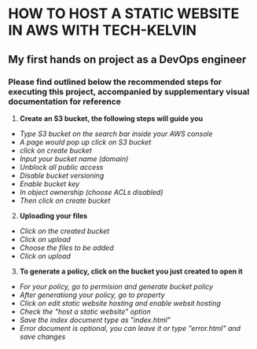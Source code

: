 # HOW TO HOST A STATIC WEBSITE IN AWS WITH TECH-KELVIN #
## My first hands on project as a DevOps engineer ##

### Please find outlined below the recommended steps for executing this project, accompanied by supplementary visual documentation for reference ###

1. **Create an S3 bucket, the following steps will guide you**
+ *Type S3 bucket on the search bar inside your AWS console*
+ *A page would pop up click on S3 bucket*
+ *click on create bucket*
+ *Input your bucket name (domain)*
+ *Unblock all public access*
+ *Disable bucket versioning*
+ *Enable bucket key*
+ *In object ownership (choose ACLs disabled)*
+ *Then click on create bucket*

2. **Uploading your files**
+ *Click on the created bucket*
+ *Click on upload*
+ *Choose the files to be added*
+ *Click on upload*
  
3. **To generate a policy, click on the bucket you just created to open it**
+ *For your policy, go to permision and generate bucket policy*
+ *After generationg your policy, go to property*
+ *Click on edit static website hosting and enable websit hosting*
+ *Check the "host a static website" option*
+ *Save the index document type as "index.html"*
+ *Error document is optional, you can leave it or type "error.html" and save changes*




